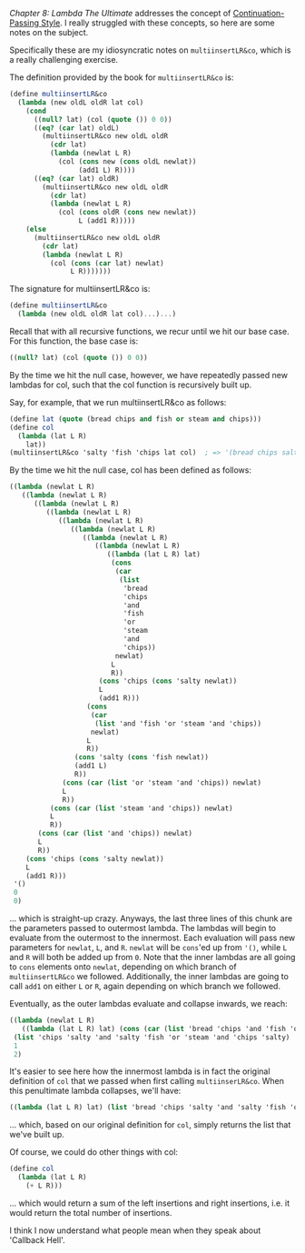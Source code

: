 *Chapter 8: Lambda The Ultimate* addresses the concept of [Continuation-Passing Style](https://en.wikipedia.org/wiki/Continuation-passing_style). I really struggled with these concepts, so here are some notes on the subject. 

Specifically these are my idiosyncratic notes on `multiinsertLR&co`, which is a really challenging exercise.

The definition provided by the book for `multiinsertLR&co` is:
```scheme
(define multiinsertLR&co
  (lambda (new oldL oldR lat col)
    (cond
      ((null? lat) (col (quote ()) 0 0))
      ((eq? (car lat) oldL)
        (multiinsertLR&co new oldL oldR
          (cdr lat)
          (lambda (newlat L R)
            (col (cons new (cons oldL newlat))
                 (add1 L) R))))
      ((eq? (car lat) oldR)
        (multiinsertLR&co new oldL oldR
          (cdr lat)
          (lambda (newlat L R)
            (col (cons oldR (cons new newlat))
                 L (add1 R)))))
    (else
      (multiinsertLR&co new oldL oldR
        (cdr lat)
        (lambda (newlat L R)
          (col (cons (car lat) newlat)
               L R)))))))
```




The signature for multiinsertLR&co is:

```scheme
(define multiinsertLR&co
  (lambda (new oldL oldR lat col)...)...)
```

Recall that with all recursive functions, we recur until we hit our base case.
For this function, the base case is:

```scheme
((null? lat) (col (quote ()) 0 0))
```

By the time we hit the null case, however, we have  repeatedly passed new lambdas
for col, such that the col function is recursively built up.


Say, for example, that we run multiinsertLR&co as follows:

```scheme
(define lat (quote (bread chips and fish or steam and chips)))
(define col
  (lambda (lat L R)
    lat))
(multiinsertLR&co 'salty 'fish 'chips lat col)  ; => '(bread chips salty and salty fish or steam and chips salty)
```


By the time we hit the null case, col has been defined as follows:

```scheme
((lambda (newlat L R)
   ((lambda (newlat L R)
      ((lambda (newlat L R)
         ((lambda (newlat L R)
            ((lambda (newlat L R)
               ((lambda (newlat L R)
                  ((lambda (newlat L R)
                     ((lambda (newlat L R)
                        ((lambda (lat L R) lat)
                         (cons
                          (car
                           (list
                            'bread
                            'chips
                            'and
                            'fish
                            'or
                            'steam
                            'and
                            'chips))
                          newlat)
                         L
                         R))
                      (cons 'chips (cons 'salty newlat))
                      L
                      (add1 R)))
                   (cons
                    (car
                     (list 'and 'fish 'or 'steam 'and 'chips))
                    newlat)
                   L
                   R))
                (cons 'salty (cons 'fish newlat))
                (add1 L)
                R))
             (cons (car (list 'or 'steam 'and 'chips)) newlat)
             L
             R))
          (cons (car (list 'steam 'and 'chips)) newlat)
          L
          R))
       (cons (car (list 'and 'chips)) newlat)
       L
       R))
    (cons 'chips (cons 'salty newlat))
    L
    (add1 R)))
 '()
 0
 0)
```

... which is straight-up crazy. Anyways, the last three lines of this chunk are the parameters passed to outermost lambda.
The lambdas will begin to evaluate from the outermost to the innermost. Each evaluation will pass new parameters for `newlat`, `L`, and `R`. `newlat` will be `cons`'ed up from `'()`, while `L` and `R` will both be added up from `0`. Note that the inner lambdas are all going to `cons` elements onto `newlat`, depending on which branch of `multiinsertLR&co` we followed. Additionally, the inner lambdas are going to call `add1` on either `L` or `R`, again depending on which branch we followed. 

Eventually, as the outer lambdas evaluate and collapse inwards, we reach:

```scheme
((lambda (newlat L R)
   ((lambda (lat L R) lat) (cons (car (list 'bread 'chips 'and 'fish 'or 'steam 'and 'chips)) newlat) L R))
 (list 'chips 'salty 'and 'salty 'fish 'or 'steam 'and 'chips 'salty)
 1
 2)
```

It's easier to see here how the innermost lambda is in fact the original definition of `col` that we passed when first calling `multiinserLR&co`. When this penultimate lambda collapses, we'll have:

```scheme
((lambda (lat L R) lat) (list 'bread 'chips 'salty 'and 'salty 'fish 'or 'steam 'and 'chips 'salty) 1 2)
```
... which, based on our original definition for `col`, simply returns the list that we've built up. 

Of course, we could do other things with col:

```scheme
(define col
  (lambda (lat L R)
    (+ L R)))
```
... which would return a sum of the left insertions and right insertions, i.e. it would return the total number of insertions. 

I think I now understand what people mean when they speak about 'Callback Hell'.
